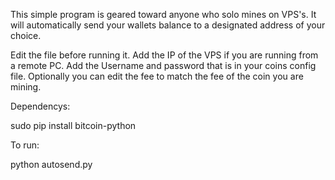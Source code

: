 This simple program is geared toward anyone who solo mines on VPS's. It will automatically send your wallets balance to a designated address of your choice.

Edit the file before running it. Add the IP of the VPS if you are running from a remote PC. Add the Username and password that is in your coins config file. Optionally you can edit the fee to match the fee of the coin you are mining.


Dependencys:

sudo pip install bitcoin-python



To run:

python autosend.py
